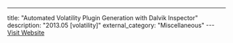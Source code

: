 ---
title: "Automated Volatility Plugin Generation with Dalvik Inspector"
description: "2013.05 [volatility]"
external_category: "Miscellaneous"
---[Visit Website](https://volatility-labs.blogspot.com/2013/05/automated-volatility-plugin-generation.html)

